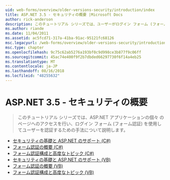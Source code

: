 ```yaml
---
uid: web-forms/overview/older-versions-security/introduction/index
title: ASP.NET 3.5 - セキュリティの概要 |Microsoft Docs
author: rick-anderson
description: このチュートリアル シリーズでは、ユーザーがログイン フォーム (フォーム認証) を使用して、承認の個々 のページへのアクセスを認証するための手法について説明しています.
ms.author: riande
ms.date: 11/04/2011
ms.assetid: ac5fcd71-317a-41ba-91ac-95121fc68126
msc.legacyurl: /web-forms/overview/older-versions-security/introduction
msc.type: chapter
ms.openlocfilehash: 9c75c62ab5276a193bf0c9d998ce3b877f9c06ff
ms.sourcegitcommit: 45ac74e400f9f2b7dbded66297730f6f14a4eb25
ms.translationtype: MT
ms.contentlocale: ja-JP
ms.lasthandoff: 08/16/2018
ms.locfileid: "48255632"
---
```

<a name="aspnet-35---introduction-to-security"></a>ASP.NET 3.5 - セキュリティの概要
====================
> このチュートリアル シリーズでは、ASP.NET アプリケーションの個々 のページへのアクセスを行い、ログイン フォーム (フォーム認証) を使用してユーザーを認証するための手法について説明します。


- [セキュリティの基礎と ASP.NET のサポート (C#)](security-basics-and-asp-net-support-cs.md)
- [フォーム認証の概要 (C#)](an-overview-of-forms-authentication-cs.md)
- [フォーム認証構成と高度なトピック (C#)](forms-authentication-configuration-and-advanced-topics-cs.md)
- [セキュリティの基礎と ASP.NET のサポート (VB)](security-basics-and-asp-net-support-vb.md)
- [フォーム認証の概要 (VB)](an-overview-of-forms-authentication-vb.md)
- [フォーム認証構成と高度なトピック (VB)](forms-authentication-configuration-and-advanced-topics-vb.md)
